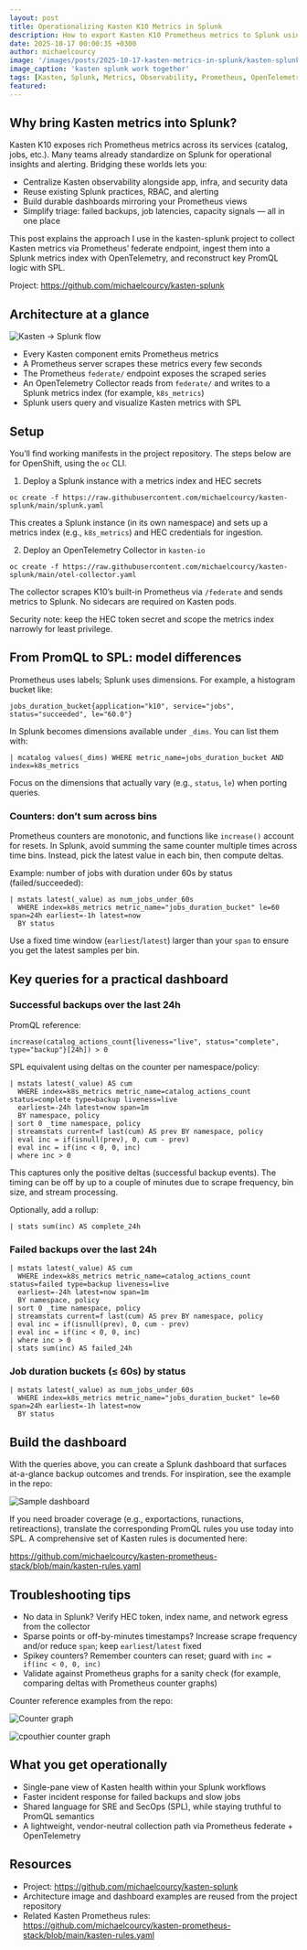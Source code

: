 ```yaml
---
layout: post
title: Operationalizing Kasten K10 Metrics in Splunk
description: How to export Kasten K10 Prometheus metrics to Splunk using the federate endpoint and OpenTelemetry, then build useful SPL queries and dashboards that mirror PromQL.
date: 2025-10-17 00:00:35 +0300
author: michaelcourcy
image: '/images/posts/2025-10-17-kasten-metrics-in-splunk/kasten-splunk-shaking-hands.png'
image_caption: 'kasten splunk work together'
tags: [Kasten, Splunk, Metrics, Observability, Prometheus, OpenTelemetry]
featured:
---
```


## Why bring Kasten metrics into Splunk?

Kasten K10 exposes rich Prometheus metrics across its services (catalog, jobs, etc.). Many teams already standardize on Splunk for operational insights and alerting. Bridging these worlds lets you:

- Centralize Kasten observability alongside app, infra, and security data
- Reuse existing Splunk practices, RBAC, and alerting
- Build durable dashboards mirroring your Prometheus views
- Simplify triage: failed backups, job latencies, capacity signals — all in one place

This post explains the approach I use in the kasten-splunk project to collect Kasten metrics via Prometheus’ federate endpoint, ingest them into a Splunk metrics index with OpenTelemetry, and reconstruct key PromQL logic with SPL.

Project: https://github.com/michaelcourcy/kasten-splunk


## Architecture at a glance

![Kasten → Splunk flow](/images/posts/2025-10-17-kasten-metrics-in-splunk/kasten-splunk.png)

- Every Kasten component emits Prometheus metrics
- A Prometheus server scrapes these metrics every few seconds
- The Prometheus `federate/` endpoint exposes the scraped series
- An OpenTelemetry Collector reads from `federate/` and writes to a Splunk metrics index (for example, `k8s_metrics`)
- Splunk users query and visualize Kasten metrics with SPL


## Setup

You’ll find working manifests in the project repository. The steps below are for OpenShift, using the `oc` CLI.

1) Deploy a Splunk instance with a metrics index and HEC secrets

```
oc create -f https://raw.githubusercontent.com/michaelcourcy/kasten-splunk/main/splunk.yaml
```

This creates a Splunk instance (in its own namespace) and sets up a metrics index (e.g., `k8s_metrics`) and HEC credentials for ingestion.

2) Deploy an OpenTelemetry Collector in `kasten-io`

```
oc create -f https://raw.githubusercontent.com/michaelcourcy/kasten-splunk/main/otel-collector.yaml
```

The collector scrapes K10’s built-in Prometheus via `/federate` and sends metrics to Splunk. No sidecars are required on Kasten pods.

Security note: keep the HEC token secret and scope the metrics index narrowly for least privilege.


## From PromQL to SPL: model differences

Prometheus uses labels; Splunk uses dimensions. For example, a histogram bucket like:

```
jobs_duration_bucket{application="k10", service="jobs", status="succeeded", le="60.0"}
```

In Splunk becomes dimensions available under `_dims`. You can list them with:

```
| mcatalog values(_dims) WHERE metric_name=jobs_duration_bucket AND index=k8s_metrics
```

Focus on the dimensions that actually vary (e.g., `status`, `le`) when porting queries.


### Counters: don’t sum across bins

Prometheus counters are monotonic, and functions like `increase()` account for resets. In Splunk, avoid summing the same counter multiple times across time bins. Instead, pick the latest value in each bin, then compute deltas.

Example: number of jobs with duration under 60s by status (failed/succeeded):

```
| mstats latest(_value) as num_jobs_under_60s 
  WHERE index=k8s_metrics metric_name="jobs_duration_bucket" le=60 span=24h earliest=-1h latest=now 
  BY status
```

Use a fixed time window (`earliest`/`latest`) larger than your `span` to ensure you get the latest samples per bin.


## Key queries for a practical dashboard

### Successful backups over the last 24h

PromQL reference:

```
increase(catalog_actions_count{liveness="live", status="complete", type="backup"}[24h]) > 0
```

SPL equivalent using deltas on the counter per namespace/policy:

```
| mstats latest(_value) AS cum
  WHERE index=k8s_metrics metric_name=catalog_actions_count status=complete type=backup liveness=live
  earliest=-24h latest=now span=1m
  BY namespace, policy
| sort 0 _time namespace, policy
| streamstats current=f last(cum) AS prev BY namespace, policy
| eval inc = if(isnull(prev), 0, cum - prev)
| eval inc = if(inc < 0, 0, inc)
| where inc > 0
```

This captures only the positive deltas (successful backup events). The timing can be off by up to a couple of minutes due to scrape frequency, bin size, and stream processing.

Optionally, add a rollup:

```
| stats sum(inc) AS complete_24h
```

### Failed backups over the last 24h

```
| mstats latest(_value) AS cum
  WHERE index=k8s_metrics metric_name=catalog_actions_count status=failed type=backup liveness=live
  earliest=-24h latest=now span=1m
  BY namespace, policy
| sort 0 _time namespace, policy
| streamstats current=f last(cum) AS prev BY namespace, policy
| eval inc = if(isnull(prev), 0, cum - prev)
| eval inc = if(inc < 0, 0, inc)
| where inc > 0
| stats sum(inc) AS failed_24h
```

### Job duration buckets (≤ 60s) by status

```
| mstats latest(_value) as num_jobs_under_60s 
  WHERE index=k8s_metrics metric_name="jobs_duration_bucket" le=60 span=24h earliest=-1h latest=now 
  BY status
```


## Build the dashboard

With the queries above, you can create a Splunk dashboard that surfaces at-a-glance backup outcomes and trends. For inspiration, see the example in the repo:

![Sample dashboard](/images/posts/2025-10-17-kasten-metrics-in-splunk/dahboard.png)

If you need broader coverage (e.g., exportactions, runactions, retireactions), translate the corresponding PromQL rules you use today into SPL. A comprehensive set of Kasten rules is documented here:

https://github.com/michaelcourcy/kasten-prometheus-stack/blob/main/kasten-rules.yaml


## Troubleshooting tips

- No data in Splunk? Verify HEC token, index name, and network egress from the collector
- Sparse points or off-by-minutes timestamps? Increase scrape frequency and/or reduce `span`; keep `earliest`/`latest` fixed
- Spikey counters? Remember counters can reset; guard with `inc = if(inc < 0, 0, inc)`
- Validate against Prometheus graphs for a sanity check (for example, comparing deltas with Prometheus counter graphs)

Counter reference examples from the repo:

![Counter graph](/images/posts/2025-10-17-kasten-metrics-in-splunk/counter-graph.png)

![cpouthier counter graph](/images/posts/2025-10-17-kasten-metrics-in-splunk/cpouthier-counter-graph.png)


## What you get operationally

- Single-pane view of Kasten health within your Splunk workflows
- Faster incident response for failed backups and slow jobs
- Shared language for SRE and SecOps (SPL), while staying truthful to PromQL semantics
- A lightweight, vendor-neutral collection path via Prometheus federate + OpenTelemetry


## Resources

- Project: https://github.com/michaelcourcy/kasten-splunk
- Architecture image and dashboard examples are reused from the project repository
- Related Kasten Prometheus rules: https://github.com/michaelcourcy/kasten-prometheus-stack/blob/main/kasten-rules.yaml